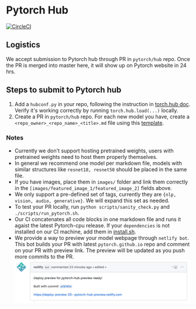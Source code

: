 # Pytorch Hub

[![CircleCI](https://circleci.com/gh/pytorch/hub.svg?style=svg)](https://circleci.com/gh/pytorch/hub)

## Logistics

We accept submission to Pytorch hub through PR in `pytorch/hub` repo. Once the PR is merged into master here, it will show up on Pytorch website in 24 hrs.

## Steps to submit to Pytorch hub

1. Add a `hubconf.py` in your repo, following the instruction in [torch.hub doc](https://pytorch.org/docs/master/hub.html#publishing-models). Verify it's working correctly by running `torch.hub.load(...)` locally.
2. Create a PR in `pytorch/hub` repo. For each new model you have, create a `<repo_owner>_<repo_name>_<title>.md` file using this [template](docs/pull_request_template.md).

### Notes
- Currently we don't support hosting pretrained weights, users with pretrained weights need to host them properly themselves.
- In general we recommend one model per markdown file, models with similar structures like `resnet18, resnet50` should be placed in the same file.
- If you have images, place them in `images/` folder and link them correctly in the `[images/featured_image_1/featured_image_2]` fields above.
- We only support a pre-defined set of tags, currently they are `{nlp, vision, audio, generative}`. We will expand this set as needed.
- To test your PR locally, run `python scripts/sanity_check.py` and `./scripts/run_pytorch.sh`.
- Our CI concatenates all code blocks in one markdown file and runs it agaist the latest Pytorch-cpu release. If your `dependencies` is not installed on our CI machine, add them in [install.sh](scripts/install.sh).
- We provide a way to preview your model webpage through `netlify bot`. This bot builds your PR with latest `pytorch.github.io` repo and comment on your PR with preview link. The preview will be updated as you push more commits to the PR.
![Example netlify bot comment](images/netlify.png)

